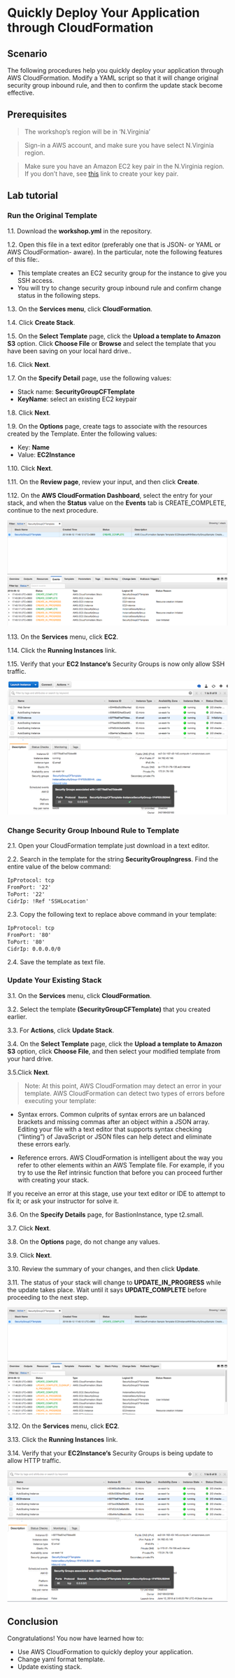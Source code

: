 # Quickly Deploy Your Application through CloudFormation



## Scenario
The following procedures help you quickly deploy your application through AWS CloudFormation. Modify a YAML script so that it will change original security group inbound rule, and then to confirm the update stack become effective.


## Prerequisites
>The workshop’s region will be in ‘N.Virginia’

>Sign-in a AWS account, and make sure you have select N.Virginia region.

>Make sure you have an Amazon EC2 key pair in the N.Virginia region. If you don’t have, see [this](https://docs.aws.amazon.com/AWSEC2/latest/UserGuide/ec2-key-pairs.html#having-ec2-create-your-key-pair) link to create your key pair.

## Lab tutorial
### Run the Original Template
1.1.  Download the **workshop.yml** in the repository.

1.2. Open this file in a text editor (preferably one that is JSON- or YAML or AWS CloudFormation- aware). In the particular, note the following features of this file:.

* This template creates an EC2 security group for the instance to give you SSH access.
* You will try to change security group inbound rule and confirm change status in the following steps.

1.3. On the **Services menu**, click **CloudFormation**.

1.4. Click **Create Stack**.

1.5. On the **Select Template** page, click the **Upload a template to Amazon S3** option. Click **Choose File** or **Browse** and select the template that you have been saving on your local hard drive..

1.6. Click **Next**.

1.7. On the **Specify Detail** page, use the following values:

* Stack name: **SecurityGroupCFTemplate**
* **KeyName**: select an existing EC2 keypair

1.8. Click **Next**.

1.9. On the **Options** page, create tags to associate with the resources created by the Template. Enter the following values:
* Key: **Name**
* Value: **EC2Instance**

1.10. Click **Next**.

1.11. On the **Review page**, review your input, and then click **Create**.

1.12. On the **AWS CloudFormation Dashboard**, select the entry for your stack, and when the **Status** value on the **Events** tab is CREATE_COMPLETE, continue to the next procedure.

![1.png](/images/1.png)

1.13. On the **Services** menu, click **EC2**.

1.14. Click the **Running Instances** link.

1.15. Verify that your **EC2 Instance‘s** Security Groups is now only allow SSH traffic.

![2.png](/images/2.png)

### Change Security Group Inbound Rule to Template

2.1. Open your CloudFormation template just download in a text editor.

2.2. Search in the template for the string **SecurityGroupIngress**. Find the entire value of the below command:

	IpProtocol: tcp
    FromPort: '22'
    ToPort: '22'
    CidrIp: !Ref 'SSHLocation'

2.3. Copy the following text to replace above command in your template:

	IpProtocol: tcp
    FromPort: '80'
    ToPort: '80'
    CidrIp: 0.0.0.0/0

2.4. Save the template as text file.


### Update Your Existing Stack

3.1. On the **Services** menu, click **CloudFormation**.

3.2. Select the template **(SecurityGroupCFTemplate)** that you created earlier.

3.3. For **Actions**, click **Update Stack**.

3.4. On the **Select Template** page, click the **Upload a template to Amazon S3** option, click **Choose File**, and then select your modified template from your hard drive.

3.5.Click **Next**.

>Note: At this point, AWS CloudFormation may detect an error in your template. AWS CloudFormation can detect two types of errors before executing your template:

* Syntax errors. Common culprits of syntax errors are un balanced brackets and missing commas after an object within a JSON array. Editing your file with a text editor that supports syntax checking (“linting”) of JavaScript or JSON files can help detect and eliminate these errors early.

* Reference errors. AWS CloudFormation is intelligent about the way you refer to other elements within an AWS Template file. For example, if you try to use the Ref intrinsic function that before you can proceed further with creating your stack.

If you receive an error at this stage, use your text editor or IDE to attempt to
fix it; or ask your instructor for solve it.

3.6. On the **Specify Details** page, for BastionInstance, type t2.small.

3.7. Click **Next**.

3.8. On the **Options** page, do not change any values.

3.9. Click **Next**.

3.10. Review the summary of your changes, and then click **Update**.

3.11. The status of your stack will change to **UPDATE_IN_PROGRESS** while the update takes place. Wait until it says **UPDATE_COMPLETE** before proceeding to the next step.

![3.png](/images/3.png)

3.12. On the **Services** menu, click **EC2**.

3.13. Click the **Running Instances** link.

3.14. Verify that your **EC2Instance‘s** Security Groups is being update to allow HTTP traffic.

![4.png](/images/4.png)

## Conclusion

Congratulations! You now have learned how to:
* Use AWS CloudFormation to quickly deploy your application.
* Change yaml format template.
* Update existing stack.



